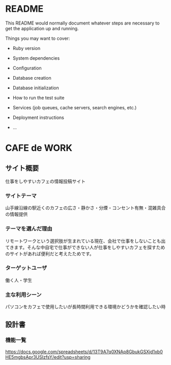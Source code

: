 # README

This README would normally document whatever steps are necessary to get the
application up and running.

Things you may want to cover:

* Ruby version

* System dependencies

* Configuration

* Database creation

* Database initialization

* How to run the test suite

* Services (job queues, cache servers, search engines, etc.)

* Deployment instructions

* ...


# CAFE de WORK

## サイト概要
仕事をしやすいカフェの情報投稿サイト

### サイトテーマ
山手線沿線の駅近くのカフェの広さ・静かさ・分煙・コンセント有無・混雑具合の情報提供

### テーマを選んだ理由
リモートワークという選択肢が生まれている現在、会社で仕事をしないことも出てきます。そんな中自宅で仕事ができない人が仕事をしやすいカフェを探すためのサイトがあれば便利だと考えたためです。

### ターゲットユーザ
働く人・学生

### 主な利用シーン
パソコンをカフェで使用したいが長時間利用できる環境かどうかを確認したい時

## 設計書

### 機能一覧
https://docs.google.com/spreadsheets/d/13T9A7q0XNAp8GbukGSXjd1xb0HE5mgbsApr3USIzfsY/edit?usp=sharing

